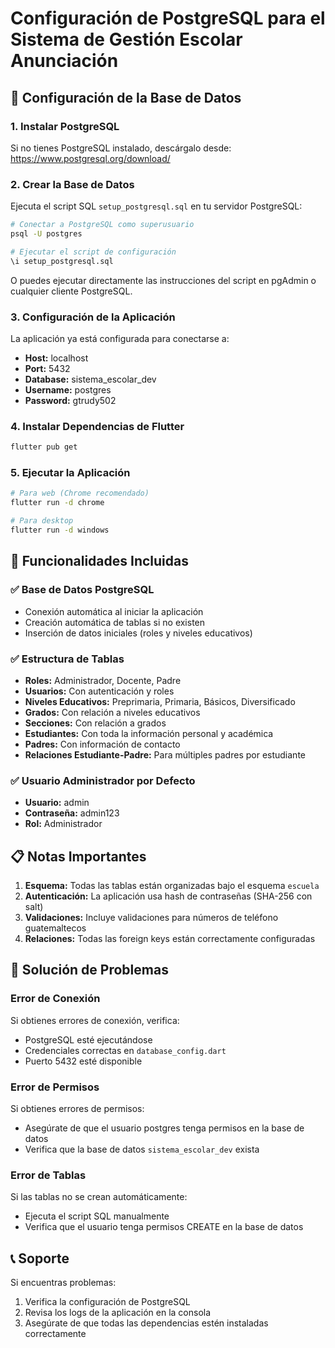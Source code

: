 # Configuración de PostgreSQL para el Sistema de Gestión Escolar Anunciación

## 🚀 Configuración de la Base de Datos

### 1. Instalar PostgreSQL
Si no tienes PostgreSQL instalado, descárgalo desde: https://www.postgresql.org/download/

### 2. Crear la Base de Datos
Ejecuta el script SQL `setup_postgresql.sql` en tu servidor PostgreSQL:

```bash
# Conectar a PostgreSQL como superusuario
psql -U postgres

# Ejecutar el script de configuración
\i setup_postgresql.sql
```

O puedes ejecutar directamente las instrucciones del script en pgAdmin o cualquier cliente PostgreSQL.

### 3. Configuración de la Aplicación
La aplicación ya está configurada para conectarse a:
- **Host:** localhost
- **Port:** 5432
- **Database:** sistema_escolar_dev
- **Username:** postgres
- **Password:** gtrudy502

### 4. Instalar Dependencias de Flutter
```bash
flutter pub get
```

### 5. Ejecutar la Aplicación
```bash
# Para web (Chrome recomendado)
flutter run -d chrome

# Para desktop
flutter run -d windows
```

## 🔧 Funcionalidades Incluidas

### ✅ Base de Datos PostgreSQL
- Conexión automática al iniciar la aplicación
- Creación automática de tablas si no existen
- Inserción de datos iniciales (roles y niveles educativos)

### ✅ Estructura de Tablas
- **Roles:** Administrador, Docente, Padre
- **Usuarios:** Con autenticación y roles
- **Niveles Educativos:** Preprimaria, Primaria, Básicos, Diversificado
- **Grados:** Con relación a niveles educativos
- **Secciones:** Con relación a grados
- **Estudiantes:** Con toda la información personal y académica
- **Padres:** Con información de contacto
- **Relaciones Estudiante-Padre:** Para múltiples padres por estudiante

### ✅ Usuario Administrador por Defecto
- **Usuario:** admin
- **Contraseña:** admin123
- **Rol:** Administrador

## 📋 Notas Importantes

1. **Esquema:** Todas las tablas están organizadas bajo el esquema `escuela`
2. **Autenticación:** La aplicación usa hash de contraseñas (SHA-256 con salt)
3. **Validaciones:** Incluye validaciones para números de teléfono guatemaltecos
4. **Relaciones:** Todas las foreign keys están correctamente configuradas

## 🐛 Solución de Problemas

### Error de Conexión
Si obtienes errores de conexión, verifica:
- PostgreSQL esté ejecutándose
- Credenciales correctas en `database_config.dart`
- Puerto 5432 esté disponible

### Error de Permisos
Si obtienes errores de permisos:
- Asegúrate de que el usuario postgres tenga permisos en la base de datos
- Verifica que la base de datos `sistema_escolar_dev` exista

### Error de Tablas
Si las tablas no se crean automáticamente:
- Ejecuta el script SQL manualmente
- Verifica que el usuario tenga permisos CREATE en la base de datos

## 📞 Soporte

Si encuentras problemas:
1. Verifica la configuración de PostgreSQL
2. Revisa los logs de la aplicación en la consola
3. Asegúrate de que todas las dependencias estén instaladas correctamente
